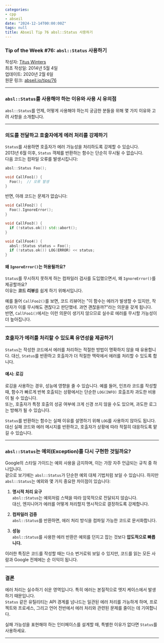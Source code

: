 ```yaml
---
categories:
- cpp
- abseil
date: "2024-12-14T00:00:00Z"
tags: null
title: Abseil Tip 76 absl::Status 사용하기
---
```



### Tip of the Week #76: `absl::Status` 사용하기

작성자: [Titus Winters](mailto:titus@cs.ucr.edu)  
최초 작성일: 2014년 5월 4일  
업데이트: 2020년 2월 6일  
원문 링크: [abseil.io/tips/76](https://abseil.io/tips/76)  

---

### `absl::Status`를 사용해야 하는 이유와 사용 시 유의점

`absl::Status`를 언제, 어떻게 사용해야 하는지 궁금한 분들을 위해 몇 가지 이유와 고려 사항을 소개합니다.

---

### 의도를 전달하고 호출자에게 에러 처리를 강제하기

`Status`를 사용하면 호출자가 에러 가능성을 처리하도록 강제할 수 있습니다.  
2013년 6월 이후, `Status` 객체를 반환하는 함수는 단순히 무시될 수 없습니다.  
다음 코드는 컴파일 오류를 발생시킵니다:

```cpp
absl::Status Foo();

void CallFoo1() {
  Foo();  // 오류 발생
}
```

반면, 아래 코드는 문제가 없습니다:

```cpp
void CallFoo2() {
  Foo().IgnoreError();
}

void CallFoo3() {
  if (!status.ok()) std::abort();
}

void CallFoo4() {
  absl::Status status = Foo();
  if (!status.ok()) LOG(ERROR) << status;
}
```

#### 왜 `IgnoreError()`는 허용될까요?

`Status`를 무시하지 못하게 하는 컴파일러 검사를 도입했으면서, 왜 `IgnoreError()`를 제공할까요?  
이유는 **코드 리뷰**를 쉽게 하기 위해서입니다.  

예를 들어 `CallFoo2()`를 보면, 코드 리뷰어는 "이 함수는 에러가 발생할 수 있지만, 작성자가 이를 무시해도 괜찮다고 판단했네. 과연 괜찮을까?"라는 의문을 갖게 됩니다.  
반면, `CallFoo1()`에서는 이런 의문이 생기지 않으므로 실수로 에러를 무시할 가능성이 더 높아집니다.

---

### 호출자가 에러를 처리할 수 있도록 유연성을 제공하기

`Status`는 작성한 코드에서 에러를 처리하는 적절한 방법이 명확하지 않을 때 유용합니다. 대신, `Status`를 반환하고 호출자가 더 적절한 맥락에서 에러를 처리할 수 있도록 합니다.

#### 예시: 로깅

로깅을 사용하는 경우, 성능에 영향을 줄 수 있습니다. 예를 들어, 인프라 코드를 작성할 때, 함수가 빠르게 반복 호출되는 상황에서는 단순한 `LOG(INFO)` 호출조차 과도한 비용이 될 수 있습니다.  
또는, 호출자가 특정 호출의 성공 여부에 크게 신경 쓰지 않을 수도 있으며, 과도한 로그는 방해가 될 수 있습니다.

`Status`를 반환하는 함수는 실패 이유를 설명하기 위해 `LOG`를 사용하지 않아도 됩니다. 대신 실패 코드와 에러 메시지를 반환하고, 호출자가 상황에 따라 적절히 대응하도록 맡길 수 있습니다.

---

### `absl::Status`는 예외(Exception)를 다시 구현한 것일까요?

Google의 스타일 가이드는 예외 사용을 금지하며, 이는 가장 자주 언급되는 규칙 중 하나입니다.  
겉으로 보기에는 `absl::Status`가 단순한 예외 대체 기법처럼 보일 수 있습니다. 하지만 `absl::Status`는 예외와 몇 가지 중요한 차이점이 있습니다:

1. **명시적 처리 요구**  
   `absl::Status`는 예외처럼 스택을 따라 암묵적으로 전달되지 않습니다.  
   대신, 엔지니어가 에러를 어떻게 처리할지 명시적으로 결정하도록 강제합니다.

2. **컴파일러 검증**  
   `absl::Status`를 반환하면, 에러 처리 방식을 컴파일 가능한 코드로 문서화합니다.

3. **성능**  
   `absl::Status`를 사용한 에러 반환은 예외를 던지고 잡는 것보다 **압도적으로 빠릅니다.**

이러한 특징은 코드를 작성할 때는 다소 번거로워 보일 수 있지만, 코드를 읽는 모든 사람과 Google 전체에는 순 이익이 됩니다.

---

### 결론

에러 처리는 실수하기 쉬운 영역입니다. 특히 에러는 본질적으로 엣지 케이스에서 발생하기 때문입니다.  
`Status` 같은 유틸리티는 API 경계를 넘나드는 일관된 에러 처리를 가능하게 하며, 프로젝트와 프로세스, 그리고 언어 전반에서 에러 처리와 관련된 문제를 줄이는 데 기여합니다.

실패 가능성을 표현해야 하는 인터페이스를 설계할 때, 특별한 이유가 없다면 `Status`를 사용하세요.

---